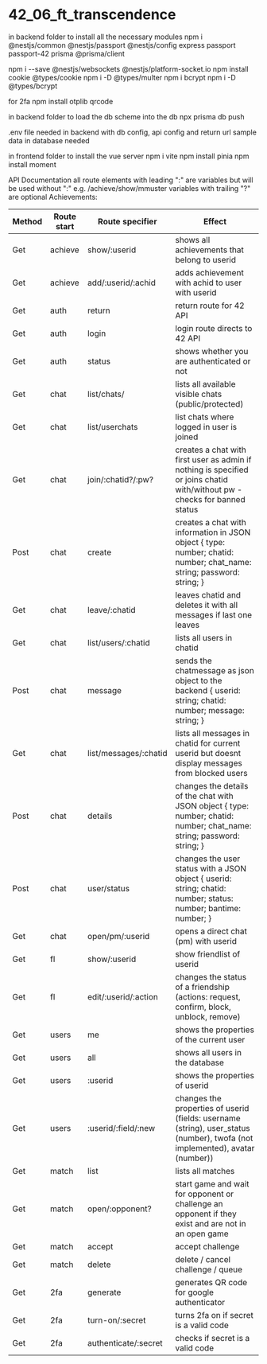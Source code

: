 # 42_06_ft_transcendence

in backend folder to install all the necessary modules
npm i @nestjs/common @nestjs/passport @nestjs/config express passport passport-42 prisma @prisma/client

npm i --save @nestjs/websockets @nestjs/platform-socket.io
npm install cookie @types/cookie
npm i -D @types/multer
npm i bcrypt
npm i -D @types/bcrypt

for 2fa
npm install otplib qrcode

in backend folder to load the db scheme into the db
npx prisma db push

.env file needed in backend with db config, api config and return url
sample data in database needed

in frontend folder to install the vue server
npm i vite
npm install pinia
npm install moment





API Documentation
all route elements with leading ":" are variables but will be used without ":"
e.g. /achieve/show/mmuster
variables with trailing "?" are optional
Achievements:

| Method | Route start | Route specifier | Effect |
|-|-|-|-|
| Get | achieve | show/:userid | shows all achievements that belong to userid |
| Get | achieve | add/:userid/:achid | adds achievement with achid to user with userid | 
| Get | auth | return | return route for 42 API |
| Get | auth | login | login route directs to 42 API |
| Get | auth | status | shows whether you are authenticated or not |
| Get | chat | list/chats/ | lists all available visible chats (public/protected) |
| Get | chat | list/userchats | list chats where logged in user is joined |
| Get | chat | join/:chatid?/:pw? | creates a chat with first user as admin if nothing is specified or joins chatid with/without pw - checks for banned status |
| Post | chat | create | creates a chat with information in JSON object { type: number; chatid: number; chat_name: string; password: string; } |
| Get | chat | leave/:chatid | leaves chatid and deletes it with all messages if last one leaves |
| Get | chat | list/users/:chatid | lists all users in chatid |
| Post | chat | message | sends the chatmessage as json object to the backend { userid: string; chatid: number; message: string; }|
| Get | chat | list/messages/:chatid | lists all messages in chatid for current userid but doesnt display messages from blocked users|
| Post | chat | details | changes the details of the chat with JSON object { type: number; chatid: number; chat_name: string; password: string; } |
| Post | chat | user/status | changes the user status with a JSON object { userid: string; chatid: number;  status: number;	bantime: number; } |
| Get | chat | open/pm/:userid | opens a direct chat (pm) with userid |
| Get | fl | show/:userid | show friendlist of userid |
| Get | fl | edit/:userid/:action | changes the status of a friendship (actions: request, confirm, block, unblock, remove) |
| Get | users | me | shows the properties of the current user |
| Get | users | all | shows all users in the database |
| Get | users | :userid | shows the properties of userid |
| Get | users | :userid/:field/:new | changes the properties of userid (fields: username (string), user_status (number), twofa (not implemented), avatar (number)) |
| Get | match | list | lists all matches |
| Get | match | open/:opponent? | start game and wait for opponent or challenge an opponent if they exist and are not in an open game |
| Get | match | accept | accept challenge |
| Get | match | delete | delete / cancel challenge / queue |
| Get | 2fa | generate | generates QR code for google authenticator
| Get | 2fa | turn-on/:secret | turns 2fa on if secret is a valid code
| Get | 2fa | authenticate/:secret | checks if secret is a valid code
